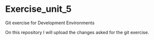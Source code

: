 # Exercise_unit_5
Git exercise for Development Environments

On this repository I will upload the changes asked for the git exercise.
